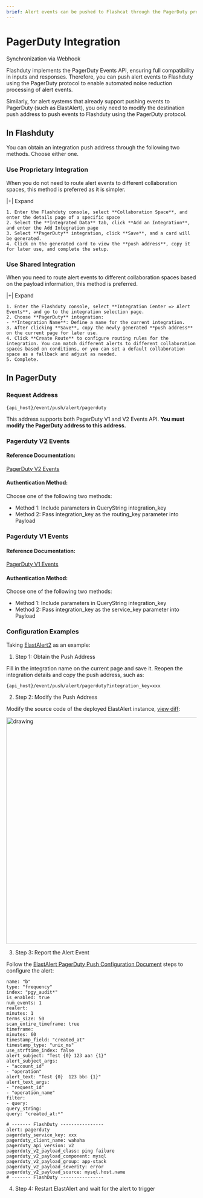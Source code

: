 ```yaml
---
brief: Alert events can be pushed to Flashcat through the PagerDuty protocol, enabling automated noise reduction processing of alert events
---
```


# PagerDuty Integration

Synchronization via Webhook

Flashduty implements the PagerDuty Events API, ensuring full compatibility in inputs and responses. Therefore, you can push alert events to Flashduty using the PagerDuty protocol to enable automated noise reduction processing of alert events.

Similarly, for alert systems that already support pushing events to PagerDuty (such as ElastAlert), you only need to modify the destination push address to push events to Flashduty using the PagerDuty protocol.

## In Flashduty
You can obtain an integration push address through the following two methods. Choose either one.

### Use Proprietary Integration

When you do not need to route alert events to different collaboration spaces, this method is preferred as it is simpler.

|+| Expand

    1. Enter the Flashduty console, select **Collaboration Space**, and enter the details page of a specific space
    2. Select the **Integrated Data** tab, click **Add an Integration**, and enter the Add Integration page
    3. Select **PagerDuty** integration, click **Save**, and a card will be generated.
    4. Click on the generated card to view the **push address**, copy it for later use, and complete the setup.

### Use Shared Integration

When you need to route alert events to different collaboration spaces based on the payload information, this method is preferred.

|+| Expand

    1. Enter the Flashduty console, select **Integration Center => Alert Events**, and go to the integration selection page.
    2. Choose **PagerDuty** integration:
    - **Integration Name**: Define a name for the current integration.
    3. After clicking **Save**, copy the newly generated **push address** on the current page for later use.
    4. Click **Create Route** to configure routing rules for the integration. You can match different alerts to different collaboration spaces based on conditions, or you can set a default collaboration space as a fallback and adjust as needed.
    5. Complete.

## In PagerDuty
### Request Address

```
{api_host}/event/push/alert/pagerduty
```

This address supports both PagerDuty V1 and V2 Events API. **You must modify the PagerDuty address to this address.**

### Pagerduty V2 Events

#### Reference Documentation:

[PagerDuty V2 Events](https://developer.pagerduty.com/api-reference/368ae3d938c9e-send-an-event-to-pager-duty)

#### Authentication Method:

Choose one of the following two methods:

- Method 1: Include parameters in QueryString integration_key
- Method 2: Pass integration_key as the routing_key parameter into Payload

### Pagerduty V1 Events

#### Reference Documentation:

[PagerDuty V1 Events](https://developer.pagerduty.com/api-reference/f0037990796c8-send-an-event-to-pager-duty)

#### Authentication Method:

Choose one of the following two methods:

- Method 1: Include parameters in QueryString integration_key
- Method 2: Pass integration_key as the service_key parameter into Payload

### Configuration Examples

Taking [ElastAlert2](https://github.com/jertel/elastalert2) as an example:

1. Step 1: Obtain the Push Address

Fill in the integration name on the current page and save it. Reopen the integration details and copy the push address, such as:

```
{api_host}/event/push/alert/pagerduty?integration_key=xxx
```

2. Step 2: Modify the Push Address

Modify the source code of the deployed ElastAlert instance, [view diff](https://github.com/jertel/elastalert2/commit/e815a62a6b1eecef6e1fef13afd99d905b67fc34):

<img alt="drawing" width="600" src="https://fcimg.i18n.site/zh/flashduty/mixin/alert_integration/pagerduty/1.avif" />

3. Step 3: Report the Alert Event

Follow the [ElastAlert PagerDuty Push Configuration Document](https://elastalert2.readthedocs.io/en/latest/ruletypes.html#pagerduty) steps to configure the alert:

```
name: "b"
type: "frequency"
index: "pgy_audit*"
is_enabled: true
num_events: 1
realert:
minutes: 1
terms_size: 50
scan_entire_timeframe: true
timeframe:
minutes: 60
timestamp_field: "created_at"
timestamp_type: "unix_ms"
use_strftime_index: false
alert_subject: "Test {0} 123 aa☃ {1}"
alert_subject_args:
- "account_id"
- "operation"
alert_text: "Test {0}  123 bb☃ {1}"
alert_text_args:
- "request_id"
- "operation_name"
filter:
- query:
query_string:
query: "created_at:*"

# ------- FlashDuty ----------------
alert: pagerduty
pagerduty_service_key: xxx
pagerduty_client_name: wahaha
pagerduty_api_version: v2
pagerduty_v2_payload_class: ping failure
pagerduty_v2_payload_component: mysql
pagerduty_v2_payload_group: app-stack
pagerduty_v2_payload_severity: error
pagerduty_v2_payload_source: mysql.host.name
# ------- FlashDuty ----------------
```

4. Step 4: Restart ElastAlert and wait for the alert to trigger